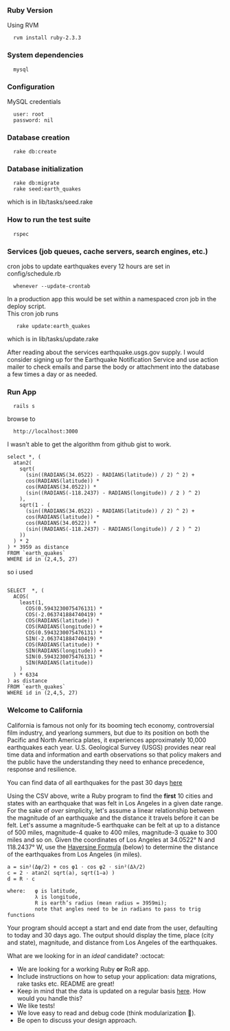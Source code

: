 ### Ruby Version
Using RVM 
```
  rvm install ruby-2.3.3
```

### System dependencies
```
  mysql
```

### Configuration
  MySQL credentials
```
  user: root 
  password: nil
```

### Database creation
```
  rake db:create
```
  
### Database initialization
```
  rake db:migrate
  rake seed:earth_quakes
```
  which is in lib/tasks/seed.rake
### How to run the test suite
```
  rspec
```

### Services (job queues, cache servers, search engines, etc.)
  cron jobs to update earthquakes every 12 hours are set in config/schedule.rb 
```
  whenever --update-crontab 
```
  In a production app this would be set within a namespaced cron job in the deploy script.
  <br>
  This cron job runs
```
   rake update:earth_quakes
```
  which is in lib/tasks/update.rake
  
  After reading about the services earthquake.usgs.gov supply. I would consider signing up for the Earthquake Notification Service
  and use action mailer to check emails and parse the body or attachment into the database a few times a day or as needed.
### Run App
```
  rails s
```
  browse to 
```
  http://localhost:3000
```

I wasn't able to get the algorithm from github gist to work.
```
select *, (  
  atan2( 
    sqrt(
      (sin((RADIANS(34.0522) - RADIANS(latitude)) / 2) ^ 2) + 
      cos(RADIANS(latitude)) *
      cos(RADIANS(34.0522)) *
      (sin((RADIANS(-118.2437) - RADIANS(longitude)) / 2 ) ^ 2) 
    ), 
    sqrt(1 - (
      (sin((RADIANS(34.0522) - RADIANS(latitude)) / 2) ^ 2) + 
      cos(RADIANS(latitude)) *
      cos(RADIANS(34.0522)) *
      (sin((RADIANS(-118.2437) - RADIANS(longitude)) / 2 ) ^ 2) 
    )) 
  ) * 2
) * 3959 as distance
FROM `earth_quakes` 
WHERE id in (2,4,5, 27)
```

so i used
```

SELECT  *, (
  ACOS(
    least(1,
      COS(0.5943230075476131) * 
      COS(-2.063741884740419) * 
      COS(RADIANS(latitude)) * 
      COS(RADIANS(longitude)) +
      COS(0.5943230075476131) * 
      SIN(-2.063741884740419) * 
      COS(RADIANS(latitude)) * 
      SIN(RADIANS(longitude)) +      
      SIN(0.5943230075476131) * 
      SIN(RADIANS(latitude))
    )
  ) * 6334
) as distance
FROM `earth_quakes` 
WHERE id in (2,4,5, 27)

```




### Welcome to California

California is famous not only for its booming tech economy, controversial film industry, and yearlong summers, but due to its position on both the Pacific and North America plates, it experiences approximately 10,000 earthquakes each year. U.S. Geological Survey (USGS) provides near real time data and information and earth observations so that policy makers and the public have the understanding they need to enhance precedence, response and resilience.

You can find data of all earthquakes for the past 30 days [here](http://earthquake.usgs.gov/earthquakes/feed/v1.0/summary/all_month.csv)

Using the CSV above, write a Ruby program to find the **first** 10 cities and states with an earthquake that was felt in Los Angeles in a given date range. For the sake of _over_ simplicity, let's assume a linear relationship between the magnitude of an earthquake and the distance it travels before it can be felt. Let's assume a magnitude-5 earthquake can be felt at up to a distance of 500 miles, magnitude-4 quake to 400 miles, magnitude-3 quake to 300 miles and so on. Given the coordinates of Los Angeles at 34.0522° N and 118.2437° W, use the [Haversine Formula](https://en.wikipedia.org/wiki/Haversine_formula) (below) to determine the distance of the earthquakes from Los Angeles (in miles).

```
a = sin²(Δφ/2) + cos φ1 ⋅ cos φ2 ⋅ sin²(Δλ/2)
c = 2 ⋅ atan2( sqrt(a), sqrt(1−a) )
d = R ⋅ c
         
where:   φ is latitude, 
         λ is longitude, 
         R is earth’s radius (mean radius = 3959mi); 
         note that angles need to be in radians to pass to trig functions
```

Your program should accept a start and end date from the user, defaulting to today and 30 days ago. The output should display the time, place (city and state), magnitude, and distance from Los Angeles of the earthquakes.

What are we looking for in an _ideal_ candidate? :octocat:
- We are looking for a working Ruby **or** RoR app.
- Include instructions on how to setup your application: data migrations, rake tasks etc. README are great!
- Keep in mind that the data is updated on a regular basis [here](https://earthquake.usgs.gov/earthquakes/feed/v1.0/csv.php). How would you handle this?
- We like tests!
- We love easy to read and debug code (think modularization :thinking:).
- Be open to discuss your design approach.

